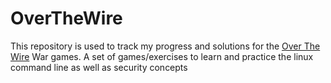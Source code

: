 # OverTheWire
This repository is used to track my progress and solutions for the [Over The Wire](OverTheWire.org) War games. A set of games/exercises to learn and practice the linux command line as well as security concepts


